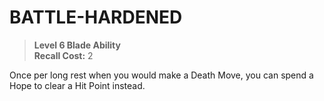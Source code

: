 # BATTLE-HARDENED

> **Level 6 Blade Ability**  
> **Recall Cost:** 2

Once per long rest when you would make a Death Move, you can spend a Hope to clear a Hit Point instead.